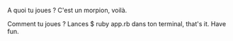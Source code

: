 A quoi tu joues ?
C'est un morpion, voilà.

Comment tu joues ?
Lances $ ruby app.rb dans ton terminal, that's it. Have fun.